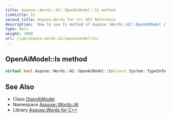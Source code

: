 ```yaml
---
title: Aspose::Words::AI::OpenAiModel::Is method
linktitle: Is
second_title: Aspose.Words for C++ API Reference
description: 'How to use Is method of Aspose::Words::AI::OpenAiModel class in C++.'
type: docs
weight: 3000
url: /cpp/aspose.words.ai/openaimodel/is/
---
```

## OpenAiModel::Is method




```cpp
virtual bool Aspose::Words::AI::OpenAiModel::Is(const System::TypeInfo &target) const override
```

## See Also

* Class [OpenAiModel](../)
* Namespace [Aspose::Words::AI](../../)
* Library [Aspose.Words for C++](../../../)
